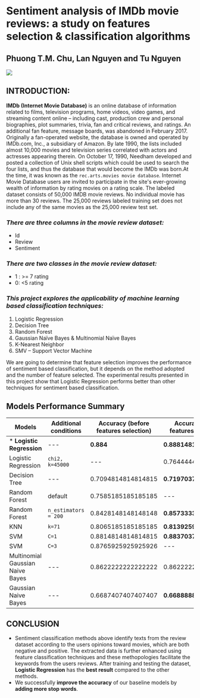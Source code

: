 # Sentiment analysis of IMDb movie reviews: a study on features selection & classification algorithms


## **Phuong T.M. Chu, Lan Nguyen and Tu Nguyen**

![](https://i.imgur.com/NjCp49S.png)

## INTRODUCTION:

**IMDb (Internet Movie Database)** is an online database of information related to films, television programs, home videos, video games, and streaming content online – including cast, production crew and personal biographies, plot summaries, trivia, fan and critical reviews, and ratings. An additional fan feature, message boards, was abandoned in February 2017. Originally a fan-operated website, the database is owned and operated by IMDb.com, Inc., a subsidiary of Amazon.
By late 1990, the lists included almost 10,000 movies and television series correlated with actors and actresses appearing therein. On October 17, 1990, Needham developed and posted a collection of Unix shell scripts which could be used to search the four lists, and thus the database that would become the IMDb was born.At the time, it was known as the `rec.arts.movies movie database`.
Internet Movie Database users are invited to participate in the site's ever-growing wealth of information by rating movies on a rating scale.
The labeled dataset consists of 50,000 IMDB movie reviews. No individual movie has more than 30 reviews. The 25,000 reviews labeled training set does not include any of the same movies as the 25,000 review test set. 

### *There are three columns in the movie review dataset:*
* Id
*	Review 
*	Sentiment

### *There are two classes in the movie review dataset:*
*	1 : >= 7 rating
*	0: <5 rating

### *This project explores the applicability of machine learning based classification techniques:*
1.	Logistic Regression
2.	Decision Tree
3.	Random Forest 
4.	Gaussian Naïve Bayes & Multinomial Naïve Bayes
5.	K-Nearest Neighbor
6.	SMV – Support Vector Machine

We are going to determine that feature selection improves the performance of sentiment based classification, but it depends on the method adopted and the number of feature selected. The experimental results presented in this project show that Logistic Regression performs better than other techniques for sentiment based classification.

## Models Performance Summary


| Models | Additional conditions |Accuracy (before features selection) | Accuracy (after features selection)|
| --- | --- | --- | --- |
| * **Logistic Regression** |---  | **0.884** |**0.8881481481481481**|
| Logistic Regression |`chi2, k=45000`  | --- | 0.7644444444444445 |
| Decision Tree |---  | 0.7094814814814815 | **0.7197037037037037** |
| Random Forest | default | 0.7585185185185185 | --- |
| Random Forest | `n_estimators = 200` | 0.8428148148148148 | **0.8573333333333333** |
| KNN | `k=71` | 0.8065185185185185 | **0.8139259259259259** |
| SVM | `C=1` | 0.8814814814814815 | **0.8837037037037037** |
| SVM | `C=3` | 0.8765925925925926 | --- |
| Multinomial Gaussian Naive Bayes | --- | 0.8622222222222222 | 0.8622222222222222 |
| Gaussian Naive Bayes | --- | 0.6687407407407407 | **0.6688888888888889** |

## CONCLUSION

* Sentiment classification methods above identify texts from the review dataset according to the users opinions toward movies, which are both negative and positive. The extracted data is further enhanced using feature classification techniques and these methopologies facilitate the keywords from the users reviews. After training and testing the dataset, **Logistic Regression** has the **best result** compared to the other methods.
* We successfully **improve the accuracy** of our baseline models by **adding more stop words**.

